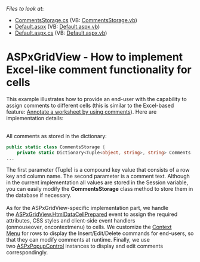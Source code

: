 <!-- default file list -->
*Files to look at*:

* [CommentsStorage.cs](./CS/App_Code/CommentsStorage.cs) (VB: [CommentsStorage.vb](./VB/App_Code/CommentsStorage.vb))
* [Default.aspx](./CS/Default.aspx) (VB: [Default.aspx.vb](./VB/Default.aspx.vb))
* [Default.aspx.cs](./CS/Default.aspx.cs) (VB: [Default.aspx.vb](./VB/Default.aspx.vb))
<!-- default file list end -->
# ASPxGridView - How to implement Excel-like comment functionality for cells


<p>This example illustrates how to provide an end-user with the capability to assign comments to different cells (this is similar to the Excel-based feature: <a href="https://support.office.com/en-au/article/Annotate-a-worksheet-by-using-comments-3b7065dd-531a-4ffe-8f18-8d047a6ccae7">Annotate a worksheet by using comments</a>). Here are implementation details:</p>
<br>All comments as stored in the dictionary:<br>


```cs
public static class CommentsStorage {
    private static Dictionary<Tuple<object, string>, string> Comments
...
```


<p>The first parameter (Tuple) is a compound key value that consists of a row key and column name. The second parameter is a comment text. Although in the current implementation all values are stored in the Session variable, you can easily modify the <strong>CommentsStorage</strong> class method to store them in the database if necessary.<br><br>As for the ASPxGridView-specific implementation part, we handle the <a href="https://documentation.devexpress.com/#AspNet/DevExpressWebASPxGridView_HtmlDataCellPreparedtopic">ASPxGridView.HtmlDataCellPrepared</a> event to assign the required attributes, CSS styles and client-side event handlers (onmouseover, oncontextmenu) to cells. We customize the <a href="https://documentation.devexpress.com/#AspNet/CustomDocument17125">Context Menu</a> for rows to display the Insert/Edit/Delete commands for end-users, so that they can modify comments at runtime. Finally, we use two <a href="https://documentation.devexpress.com/#AspNet/clsDevExpressWebASPxPopupControltopic">ASPxPopupControl</a> instances to display and edit comments correspondingly.</p>

<br/>


